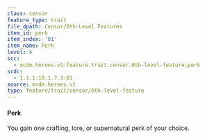```yaml
---
class: censor
feature_type: trait
file_dpath: Censor/6th-Level Features
item_id: perk
item_index: '01'
item_name: Perk
level: 6
scc:
  - mcdm.heroes.v1:feature.trait.censor.6th-level-feature:perk
scdc:
  - 1.1.1:10.1.7.3:01
source: mcdm.heroes.v1
type: feature/trait/censor/6th-level-feature
---
```


#### Perk

You gain one crafting, lore, or supernatural perk of your choice.
